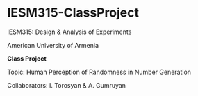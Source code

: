 # IESM315-ClassProject

IESM315: Design & Analysis of Experiments

American University of Armenia

**Class Project**

Topic: Human Perception of Randomness in Number Generation

Collaborators: I. Torosyan & A. Gumruyan